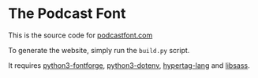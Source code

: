 # The Podcast Font

This is the source code for [podcastfont.com](https://podcastfont.com/)

To generate the website, simply run the `build.py` script.

It requires [python3-fontforge](https://fontforge.org/docs/scripting/python.html), [python3-dotenv](https://pypi.org/project/python-dotenv/), [hypertag-lang](http://hypertag.io/) and [libsass](https://pypi.org/project/libsass/).